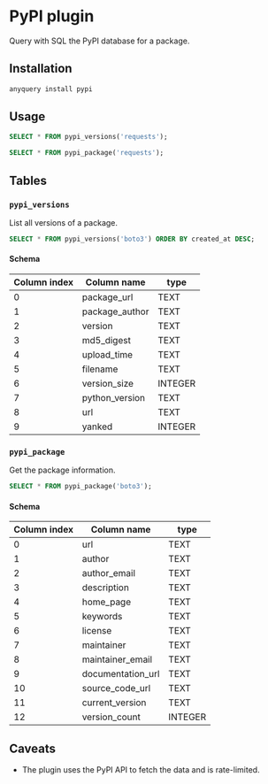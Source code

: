 # PyPI plugin

Query with SQL the PyPI database for a package.

## Installation

```bash
anyquery install pypi
```

## Usage

```sql
SELECT * FROM pypi_versions('requests');

SELECT * FROM pypi_package('requests');
```

## Tables

### `pypi_versions`

List all versions of a package.

```sql
SELECT * FROM pypi_versions('boto3') ORDER BY created_at DESC;
```

#### Schema

| Column index | Column name    | type    |
| ------------ | -------------- | ------- |
| 0            | package_url    | TEXT    |
| 1            | package_author | TEXT    |
| 2            | version        | TEXT    |
| 3            | md5_digest     | TEXT    |
| 4            | upload_time    | TEXT    |
| 5            | filename       | TEXT    |
| 6            | version_size   | INTEGER |
| 7            | python_version | TEXT    |
| 8            | url            | TEXT    |
| 9            | yanked         | INTEGER |

### `pypi_package`

Get the package information.

```sql
SELECT * FROM pypi_package('boto3');
```

#### Schema

| Column index | Column name       | type    |
| ------------ | ----------------- | ------- |
| 0            | url               | TEXT    |
| 1            | author            | TEXT    |
| 2            | author_email      | TEXT    |
| 3            | description       | TEXT    |
| 4            | home_page         | TEXT    |
| 5            | keywords          | TEXT    |
| 6            | license           | TEXT    |
| 7            | maintainer        | TEXT    |
| 8            | maintainer_email  | TEXT    |
| 9            | documentation_url | TEXT    |
| 10           | source_code_url   | TEXT    |
| 11           | current_version   | TEXT    |
| 12           | version_count     | INTEGER |

## Caveats

- The plugin uses the PyPI API to fetch the data and is rate-limited.
